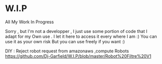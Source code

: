 # W.I.P
All My Work In Progress

Sorry , but I'm not a developper , I just use some portion of code that I adapt for my 
Own use . I let it here to access it every where I am :) You can use it as your own risk 
But you can use freely if you want :) 

DIY : 
Reject robot request from amazonaws ,compute Robots
https://github.com/Dj-Garfield/W.I.P/blob/master/Robot%20Filtre%20V1

